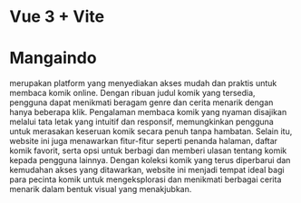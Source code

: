 # Vue 3 + Vite
# Mangaindo
 merupakan platform yang menyediakan akses mudah dan praktis untuk membaca komik online. Dengan ribuan
judul komik yang tersedia, pengguna dapat menikmati beragam genre dan cerita menarik dengan
hanya beberapa klik. Pengalaman membaca komik yang nyaman disajikan melalui tata letak yang
intuitif dan responsif, memungkinkan pengguna untuk merasakan keseruan komik secara penuh
tanpa
hambatan. Selain itu, website ini juga menawarkan fitur-fitur seperti penanda halaman,
daftar
komik favorit, serta opsi untuk berbagi dan memberi ulasan tentang komik kepada pengguna
lainnya. Dengan koleksi komik yang terus diperbarui dan kemudahan akses yang ditawarkan,
website
ini menjadi tempat ideal bagi para pecinta komik untuk mengeksplorasi dan menikmati berbagai
cerita menarik dalam bentuk visual yang menakjubkan. 